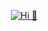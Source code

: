 
<p align="center">
  <a href="https://acware.tech">
      <img alt="Hi 👋" src="https://github.com/acware-tech/acware-tech/blob/main/.github/workflows/acw_logo_github.png"/>
  </a>
</p>




<!--
## Hi there 👋

**Here are some ideas to get you started:**

🙋‍♀️ A short introduction - what is your organization all about?
🌈 Contribution guidelines - how can the community get involved?
👩‍💻 Useful resources - where can the community find your docs? Is there anything else the community should know?
🍿 Fun facts - what does your team eat for breakfast?
🧙 Remember, you can do mighty things with the power of [Markdown](https://docs.github.com/github/writing-on-github/getting-started-with-writing-and-formatting-on-github/basic-writing-and-formatting-syntax)
-->
